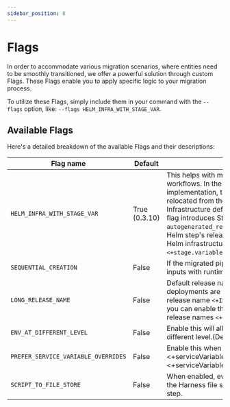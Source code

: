 ```yaml
---
sidebar_position: 8
---
```


# Flags

In order to accommodate various migration scenarios, where entities need to be smoothly transitioned, 
we offer a powerful solution through custom Flags. These Flags enable you to apply specific logic to your migration process.

To utilize these Flags, simply include them in your command with the `--flags` option, like: `--flags HELM_INFRA_WITH_STAGE_VAR`.

## Available Flags
Here's a detailed breakdown of the available Flags and their descriptions:

| Flag name                   | Default       | Description                                                                                                                                                                                                                                                                                                                                                                                                                           |
|-----------------------------|---------------|---------------------------------------------------------------------------------------------------------------------------------------------------------------------------------------------------------------------------------------------------------------------------------------------------------------------------------------------------------------------------------------------------------------------------------------|
| `HELM_INFRA_WITH_STAGE_VAR` | True (0.3.10) | This helps with migrating Helm-based workflows. In the Next-Generation (NG) implementation, the release name has been relocated from the Helm step to the Infrastructure definition. To facilitate this, this flag introduces Stage variable `autogenerated_release_name` with value of FG Helm step's release name. This is referenced in Helm infrastructure definition with value `<+stage.variables.autogenerated_release_name>`. |
| `SEQUENTIAL_CREATION`       | False         | If the migrated pipelines have replaced static inputs with runtime inputs, this flag would help                                                                                                                                                                                                                                                                                                                                       |
| `LONG_RELEASE_NAME`         | False         | Default release names for Kubernetes deployments are migrated with short generate release name `<+INFRA_KEY_SHORT_ID>`. If required, you can enable this flag to use long generated release names `<+INFRA_KEY>`
| `ENV_AT_DIFFERENT_LEVEL`    | False         | Enable this will allow environment creation at different level.(Default is at project level)                                                                                               |
| `PREFER_SERVICE_VARIABLE_OVERRIDES`    | False         | Enable this when <+serviceVariableOverrides.var> is prefered over <+serviceVariables.var>                                                                                           |
| `SCRIPT_TO_FILE_STORE`    | False         | When enabled, every script content is stored in the Harness file store instead of inline inside the step.|
